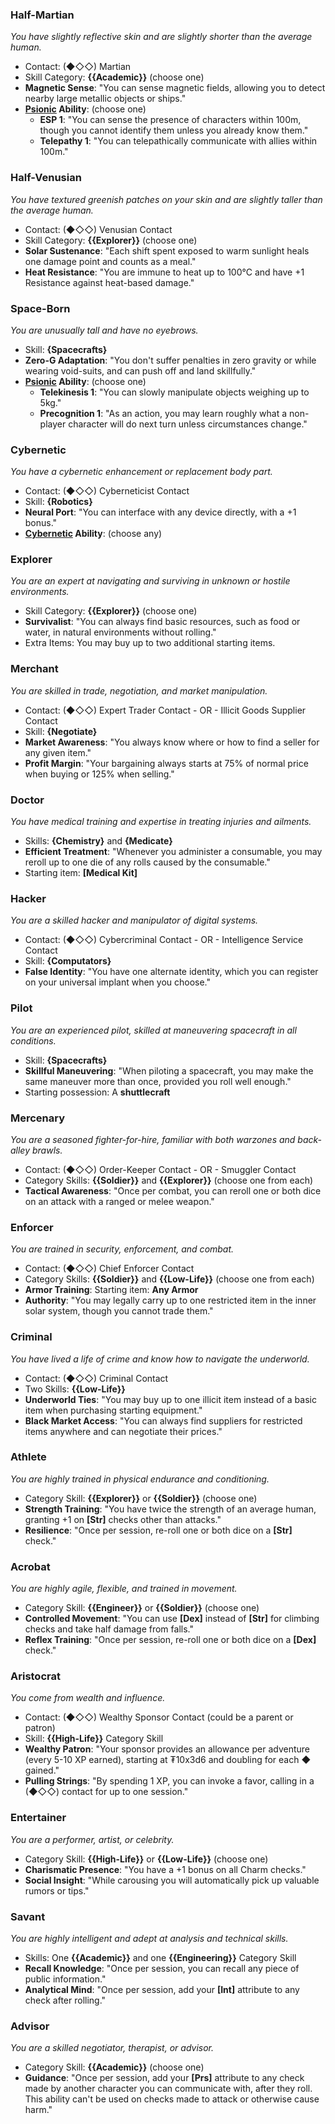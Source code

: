 ### Half-Martian
_You have slightly reflective skin and are slightly shorter than the average human._
- Contact: (◆◇◇) Martian
- Skill Category: **{{Academic}}** (choose one)
- **Magnetic Sense**: "You can sense magnetic fields, allowing you to detect nearby large metallic objects or ships."
- **[Psionic](./Psionics.md) Ability**: (choose one)
    - **ESP 1**: "You can sense the presence of characters within 100m, though you cannot identify them unless you already know them."
    - **Telepathy 1**: "You can telepathically communicate with allies within 100m."
### Half-Venusian
_You have textured greenish patches on your skin and are slightly taller than the average human._
- Contact: (◆◇◇) Venusian Contact
- Skill Category: **{{Explorer}}** (choose one)
- **Solar Sustenance**: "Each shift spent exposed to warm sunlight heals one damage point and counts as a meal."
- **Heat Resistance**: "You are immune to heat up to 100°C and have +1 Resistance against heat-based damage."
### Space-Born
_You are unusually tall and have no eyebrows._
- Skill: **{Spacecrafts}**
- **Zero-G Adaptation**: "You don't suffer penalties in zero gravity or while wearing void-suits, and can push off and land skillfully."
- **[Psionic](./Psionics.md) Ability**: (choose one)
    - **Telekinesis 1**: "You can slowly manipulate objects weighing up to 5kg."
    - **Precognition 1**: "As an action, you may learn roughly what a non-player character will do next turn unless circumstances change."
### Cybernetic
_You have a cybernetic enhancement or replacement body part._
- Contact: (◆◇◇) Cyberneticist Contact
- Skill: **{Robotics}**
- **Neural Port**: "You can interface with any device directly, with a +1 bonus."
- **[Cybernetic](./Cybernetics.md) Ability**: (choose any)
### Explorer
_You are an expert at navigating and surviving in unknown or hostile environments._
- Skill Category: **{{Explorer}}** (choose one)
- **Survivalist**: "You can always find basic resources, such as food or water, in natural environments without rolling."
- Extra Items: You may buy up to two additional starting items.
### Merchant
_You are skilled in trade, negotiation, and market manipulation._
- Contact: (◆◇◇) Expert Trader Contact - OR - Illicit Goods Supplier Contact
- Skill: **{Negotiate}**
- **Market Awareness**: "You always know where or how to find a seller for any given item."
- **Profit Margin**: "Your bargaining always starts at 75% of normal price when buying or 125% when selling."
### Doctor
_You have medical training and expertise in treating injuries and ailments._
- Skills: **{Chemistry}** and **{Medicate}**
- **Efficient Treatment**: "Whenever you administer a consumable, you may reroll up to one die of any rolls caused by the consumable."
- Starting item: **[Medical Kit]**
### Hacker
_You are a skilled hacker and manipulator of digital systems._
- Contact: (◆◇◇) Cybercriminal Contact - OR - Intelligence Service Contact
- Skill: **{Computators}**
- **False Identity**: "You have one alternate identity, which you can register on your universal implant when you choose."
### Pilot
_You are an experienced pilot, skilled at maneuvering spacecraft in all conditions._
- Skill: **{Spacecrafts}**
- **Skillful Maneuvering**: "When piloting a spacecraft, you may make the same maneuver more than once, provided you roll well enough."
- Starting possession: A **shuttlecraft**
### Mercenary
_You are a seasoned fighter-for-hire, familiar with both warzones and back-alley brawls._
- Contact: (◆◇◇) Order-Keeper Contact - OR - Smuggler Contact
- Category Skills: **{{Soldier}}** and **{{Explorer}}** (choose one from each)
- **Tactical Awareness**: "Once per combat, you can reroll one or both dice on an attack with a ranged or melee weapon."
### Enforcer
_You are trained in security, enforcement, and combat._
- Contact: (◆◇◇) Chief Enforcer Contact
- Category Skills: **{{Soldier}}** and **{{Low-Life}}** (choose one from each)
- **Armor Training**: Starting item: **Any Armor**
- **Authority**: "You may legally carry up to one restricted item in the inner solar system, though you cannot trade them."
### Criminal
_You have lived a life of crime and know how to navigate the underworld._
- Contact: (◆◇◇) Criminal Contact
- Two Skills: **{{Low-Life}}**
- **Underworld Ties**: "You may buy up to one illicit item instead of a basic item when purchasing starting equipment."
- **Black Market Access**: "You can always find suppliers for restricted items anywhere and can negotiate their prices."
### Athlete
_You are highly trained in physical endurance and conditioning._
- Category Skill: **{{Explorer}}** or **{{Soldier}}** (choose one)
- **Strength Training**: "You have twice the strength of an average human, granting +1 on **\[Str\]** checks other than attacks."
- **Resilience**: "Once per session, re-roll one or both dice on a **\[Str\]** check."
### Acrobat
_You are highly agile, flexible, and trained in movement._
- Category Skill: **{{Engineer}}** or **{{Soldier}}** (choose one)
- **Controlled Movement**: "You can use **\[Dex\]** instead of **\[Str\]** for climbing checks and take half damage from falls."
- **Reflex Training**: "Once per session, re-roll one or both dice on a **\[Dex\]** check."
### Aristocrat
_You come from wealth and influence._
- Contact: (◆◇◇) Wealthy Sponsor Contact (could be a parent or patron)
- Skill: **{{High-Life}}** Category Skill
- **Wealthy Patron**: "Your sponsor provides an allowance per adventure (every 5-10 XP earned), starting at ₮10x3d6 and doubling for each ◆ gained."
- **Pulling Strings**: "By spending 1 XP, you can invoke a favor, calling in a (◆◇◇) contact for up to one session."
### Entertainer
_You are a performer, artist, or celebrity._
- Category Skill: **{{High-Life}}** or **{{Low-Life}}** (choose one)
- **Charismatic Presence**: "You have a +1 bonus on all Charm checks."
- **Social Insight**: "While carousing you will automatically pick up valuable rumors or tips."
### Savant
_You are highly intelligent and adept at analysis and technical skills._
- Skills: One **{{Academic}}** and one **{{Engineering}}** Category Skill
- **Recall Knowledge**: "Once per session, you can recall any piece of public information."
- **Analytical Mind**: "Once per session, add your **\[Int\]** attribute to any check after rolling."
### Advisor
_You are a skilled negotiator, therapist, or advisor._
- Category Skill: **{{Academic}}** (choose one)
- **Guidance**: "Once per session, add your **\[Prs\]** attribute to any check made by another character you can communicate with, after they roll. This ability can't be used on checks made to attack or otherwise cause harm."
